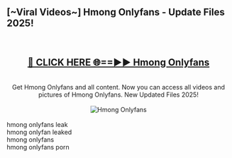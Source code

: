 <h2>[~Viral Videos~] Hmong Onlyfans - Update Files 2025!</h2>
<br>
<div align="center">
<h2><a href="https://betterlinks.top/A2PfLJ" rel="nofollow">🔴 CLICK HERE 🌐==►► Hmong Onlyfans</a></h2>
<br>
Get Hmong Onlyfans and all content. Now you can access all videos and pictures of Hmong Onlyfans. New Updated Files 2025!
<br>
<br>
<a href="https://betterlinks.top/A2PfLJ" rel="nofollow" data-target="animated-image.originalLink"><img src="https://i.ibb.co.com/WyWwxjT/player-gif2.gif" alt="Hmong Onlyfans" style="max-width: 100%; display: inline-block;" data-target="animated-image.originalImage"></a>
</div>
<br>
hmong onlyfans leak<br>
hmong onlyfan leaked<br>
hmong onlyfans<br>
hmong onlyfans porn